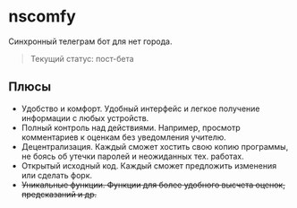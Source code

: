 # nscomfy
Синхронный телеграм бот для нет города.
> Текущий статус: пост-бета

## Плюсы
- Удобство и комфорт. Удобный интерфейс и легкое получение информации с любых устройств.
- Полный контроль над действиями. Например, просмотр комментариев к оценкам без уведомления учителю.
- Децентрализация. Каждый сможет хостить свою копию программы, не боясь об утечки паролей и неожиданных тех. работах.
- Открытый исходный код. Каждый сможет предложить изменения или сделать форк.
- ~~Уникальные функции. Функции для более удобного высчета оценок, предсказаний и др.~~
